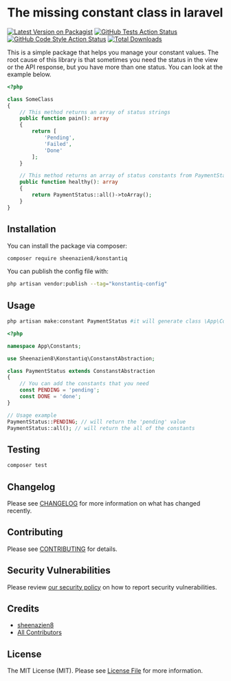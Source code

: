 # The missing constant class in laravel

[![Latest Version on Packagist](https://img.shields.io/packagist/v/sheenazien8/konstantiq.svg?style=flat-square)](https://packagist.org/packages/sheenazien8/konstantiq)
[![GitHub Tests Action Status](https://img.shields.io/github/actions/workflow/status/sheenazien8/konstantiq/run-tests.yml?branch=main&label=tests&style=flat-square)](https://github.com/sheenazien8/konstantiq/actions?query=workflow%3Arun-tests+branch%3Amain)
[![GitHub Code Style Action Status](https://img.shields.io/github/actions/workflow/status/sheenazien8/konstantiq/fix-php-code-style-issues.yml?branch=main&label=code%20style&style=flat-square)](https://github.com/sheenazien8/konstantiq/actions?query=workflow%3A"Fix+PHP+code+style+issues"+branch%3Amain)
[![Total Downloads](https://img.shields.io/packagist/dt/sheenazien8/konstantiq.svg?style=flat-square)](https://packagist.org/packages/sheenazien8/konstantiq)

This is a simple package that helps you manage your constant values. The root cause of this library is that sometimes you need the status in the view or the API response, but you have more than one status. You can look at the example below.

```php
<?php

class SomeClass 
{
    // This method returns an array of status strings
    public function pain(): array
    {
        return [
            'Pending',
            'Failed',
            'Done'
        ];
    }

    // This method returns an array of status constants from PaymentStatus
    public function healthy(): array
    {
        return PaymentStatus::all()->toArray();
    }
}
```

## Installation

You can install the package via composer:

```bash
composer require sheenazien8/konstantiq
```

You can publish the config file with:

```bash
php artisan vendor:publish --tag="konstantiq-config"
```

## Usage
```bash
php artisan make:constant PaymentStatus #it will generate class \App\Constants\PaymentStatus
```

```php
<?php

namespace App\Constants;

use Sheenazien8\Konstantiq\ConstanstAbstraction;

class PaymentStatus extends ConstanstAbstraction
{
    // You can add the constants that you need
    const PENDING = 'pending';
    const DONE = 'done';
}

// Usage example
PaymentStatus::PENDING; // will return the 'pending' value
PaymentStatus::all(); // will return the all of the constants
```

## Testing

```bash
composer test
```

## Changelog

Please see [CHANGELOG](CHANGELOG.md) for more information on what has changed recently.

## Contributing

Please see [CONTRIBUTING](CONTRIBUTING.md) for details.

## Security Vulnerabilities

Please review [our security policy](../../security/policy) on how to report security vulnerabilities.

## Credits

- [sheenazien8](https://github.com/sheenazien8)
- [All Contributors](../../contributors)

## License

The MIT License (MIT). Please see [License File](LICENSE.md) for more information.
